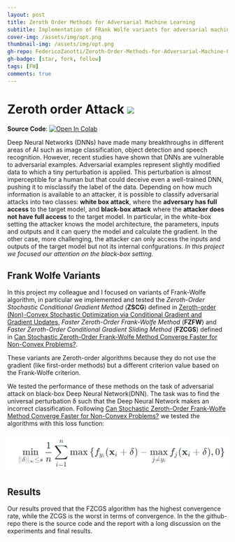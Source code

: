 ```yaml
---
layout: post
title: Zeroth Order Methods for Adversarial Machine Learning
subtitle: Implementation of FRank Wolfe variants for adversarial machine learning on MNIST dataset  
cover-img: /assets/img/opt.png
thumbnail-img: /assets/img/opt.png
gh-repo: FedericoZanotti/Zeroth-Order-Methods-for-Adversarial-Machine-Learning
gh-badge: [star, fork, follow]
tags: [FW]
comments: true
---
```


# Zeroth order Attack [<img src="https://logos-world.net/wp-content/uploads/2020/11/GitHub-Logo.png" width=50/>](https://github.com/FedericoZanotti/Zeroth-Order-Methods-for-Adversarial-Machine-Learning.git)

**Source Code**: [![Open In Colab](https://colab.research.google.com/assets/colab-badge.svg)](https://colab.research.google.com/github/FedericoZanotti/FedericoZanotti.github.io/blob/master/projects_file/Optimization_Project_2020_2021.ipynb)

Deep Neural Networks (DNNs) have made many breakthroughs in different areas of AI such as image
classification, object detection and speech recognition. However, recent studies have shown that DNNs
are vulnerable to adversarial examples. Adversarial examples represent slightly modified data to which a tiny perturbation is applied. 
This perturbation is almost imperceptible for a human but that could deceive even a well-trained DNN, pushing it to misclassify the label of the data. Depending
on how much information is available to an attacker, it is possible to classify adversarial attacks into two
classes: **white box attack**, where the **adversary has full access** to the target model, and **black-box attack**
where the **attacker does not have full access** to the target model. In particular, in the white-box setting
the attacker knows the model architecture, the parameters, inputs and outputs and it can query the
model and calculate the gradient. In the other case, more challenging, the attacker can only access the
inputs and outputs of the target model but not its internal confgurations. _In this project we focused our
attention on the black-box setting._

## Frank Wolfe Variants
In this project my colleague and I focused on variants of Frank-Wolfe algorithm, in particular we implemented and tested the 
_Zeroth-Order Stochastic Conditional Gradient Method_ (**ZSCG**) defined in [Zeroth-order (Non)-Convex Stochastic Optimization
via Conditional Gradient and Gradient Updates](https://proceedings.neurips.cc/paper/2018/file/36d7534290610d9b7e9abed244dd2f28-Paper.pdf), 
_Faster Zeroth-Order Frank-Wolfe Method_ (**FZFW**) and _Faster Zeroth-Order Conditional Gradient Sliding Method_ (**FZCGS**) defined in 
[Can Stochastic Zeroth-Order Frank-Wolfe Method Converge Faster for Non-Convex Problems?](http://proceedings.mlr.press/v119/gao20b/gao20b.pdf).

These variants are Zeroth-order algorithms because they do not use the gradient (like first-order methods) but a different criterion value based on the Frank-Wolfe
criterion. 

We tested the performance of these methods on the task of adversarial attack on black-box Deep Neural Network(DNN). The task was to find the universal perturbation δ 
such that the Deep Neural Network makes an incorrect classification. Following [Can Stochastic Zeroth-Order Frank-Wolfe Method Converge Faster for Non-Convex Problems?](http://proceedings.mlr.press/v119/gao20b/gao20b.pdf)
we tested the algorithms with this loss function:

<img width=600 src="https://github.com/FedericoZanotti/FedericoZanotti.github.io/blob/master/_posts/loss.PNG" />



 
## Results

Our results proved that the FZCGS algorithm has the highest convergence rate, while the ZCGS is the worst in terms of convergence. In the the github-repo there is the source
code and the report with a long discussion on the experiments and final results.
